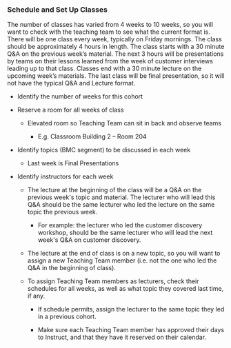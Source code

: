 ### Schedule and Set Up Classes

The number of classes has varied from 4 weeks to 10 weeks, so you will want to check with the teaching team to see what the current format is. There will be one class every week, typically on Friday mornings. The class should be approximately 4 hours in length. The class starts with a 30 minute Q&A on the previous week’s material. The next 3 hours will be presentations by teams on their lessons learned from the week of customer interviews leading up to that class. Classes end with a 30 minute lecture on the upcoming week’s materials. The last class will be final presentation, so it will not have the typical Q&A and Lecture format.

* Identify the number of weeks for this cohort

* Reserve a room for all weeks of class

    * Elevated room so Teaching Team can sit in back and observe teams

        * E.g. Classroom Building 2 – Room 204

* Identify topics (BMC segment) to be discussed in each week

    * Last week is Final Presentations

* Identify instructors for each week

    * The lecture at the beginning of the class will be a Q&A on the previous week's topic and material. The lecturer who will lead this Q&A should be the same lecturer who led the lecture on the same topic the previous week.
       * For example: the lecturer who led the customer discovery workshop, should be the same lecturer who will lead the next week's Q&A on customer discovery.

    * The lecture at the end of class is on a new topic, so you will want to assign a new Teaching Team member (i.e. not the one who led the Q&A in the beginning of class).

    * To assign Teaching Team members as lecturers, check their schedules for all weeks, as well as what topic they covered last time, if any.

        * If schedule permits, assign the lecturer to the same topic they led in a previous cohort.

        * Make sure each Teaching Team member has approved their days to Instruct, and that they have it reserved on their calendar.
